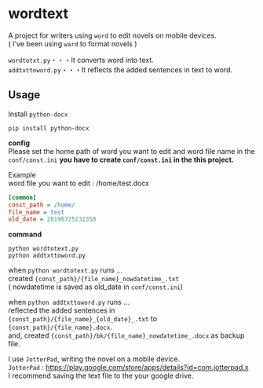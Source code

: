 # wordtext
A project for writers using `word` to edit novels on mobile devices.  
( I've been using `ward` to format novels )
  
`wordtotxt.py`・・・It converts word into text.  
`addtxttoword.py`・・・It reflects the added sentences in text to word.  
  
## Usage
Install `python-docx`
```
pip install python-docx
```
__config__  
Please set the home path of word you want to edit and word file name in the `conf/const.ini` 
__you have to create `conf/const.ini` in the this project.__ 
  
Example  
word file you want to edit : /home/test.docx
```const.ini
[common]
const_path = /home/
file_name = test
old_date = 20190725232358
```
  
__command__
```
python wordtotext.py
python addtxttoword.py
```  
when `python wordtotext.py` runs ...  
created `{const_path}/{file_name}_nowdatetime_.txt`  
( nowdatetime is saved as old_date in `conf/const.ini`)  
  
when `python addtxttoword.py` runs ...   
reflected the added sentences in `{const_path}/{file_name}_{old_date}_.txt` to `{const_path}/{file_name}.docx`.  
and, created `{const_path}/bk/{file_name}_nowdatetime_.docx` as backup file.  
  
I use `JotterPad`, writing the novel on a mobile device.  
`JotterPad` : https://play.google.com/store/apps/details?id=com.jotterpad.x  
I recommend saving the text file to the your google drive.
